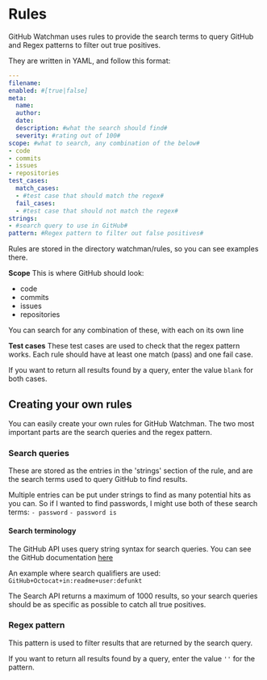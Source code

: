 # Rules
GitHub Watchman uses rules to provide the search terms to query GitHub and Regex patterns to filter out true positives.

They are written in YAML, and follow this format:
```yaml
---
filename:
enabled: #[true|false]
meta:
  name:
  author:
  date:
  description: #what the search should find#
  severity: #rating out of 100#
scope: #what to search, any combination of the below#
- code
- commits
- issues
- repositories
test_cases:
  match_cases:
  - #test case that should match the regex#
  fail_cases:
  - #test case that should not match the regex#
strings:
- #search query to use in GitHub#
pattern: #Regex pattern to filter out false positives#
```

Rules are stored in the directory watchman/rules, so you can see examples there.

**Scope**
This is where GitHub should look:
- code
- commits
- issues
- repositories

You can search for any combination of these, with each on its own line

**Test cases**
These test cases are used to check that the regex pattern works. Each rule should have at least one match (pass) and one fail case.

If you want to return all results found by a query, enter the value `blank` for both cases.

## Creating your own rules
You can easily create your own rules for GitHub Watchman. The two most important parts are the search queries and the regex pattern.

### Search queries
These are stored as the entries in the 'strings' section of the rule, and are the search terms used to query GitHub to find results.

Multiple entries can be put under strings to find as many potential hits as you can. So if I wanted to find passwords, I might use both of these search terms:
`- password`
`- password is`

#### Search terminology
The GitHub API uses query string syntax for search queries. You can see the GitHub documentation [here](https://docs.github.com/en/free-pro-team@latest/rest/reference/search#constructing-a-search-query)

An example where search qualifiers are used:
`GitHub+Octocat+in:readme+user:defunkt`

The Search API returns a maximum of 1000 results, so your search queries should be as specific as possible to catch all true positives.

### Regex pattern
This pattern is used to filter results that are returned by the search query.

If you want to return all results found by a query, enter the value `''` for the pattern.

